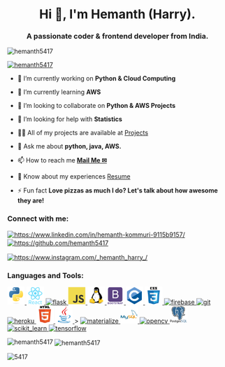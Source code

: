 <h1 align="center">Hi 👋, I'm Hemanth (Harry).</h1>
<h3 align="center">A passionate coder & frontend developer from India.</h3>

<p align="left"> <img src="https://komarev.com/ghpvc/?username=hemanth5417&label=Profile%20views&color=0e75b6&style=flat" alt="hemanth5417" /> </p>

<p align="left"> <a href="https://github.com/ryo-ma/github-profile-trophy"><img src="https://github-profile-trophy.vercel.app/?username=hemanth5417" alt="hemanth5417" /></a> </p>

- 🔭 I’m currently working on **Python & Cloud Computing**

- 🌱 I’m currently learning **AWS**

- 👯 I’m looking to collaborate on **Python & AWS Projects**

- 🤝 I’m looking for help with **Statistics**

- 👨‍💻 All of my projects are available at [Projects](https://github.com/hemanth5417?tab=repositories)

- 💬 Ask me about **python, java, AWS.**

- 📫 How to reach me **[Mail Me ✉](mailto:kommuri1754@gmail.com)**

- 📄 Know about my experiences [Resume](   )

- ⚡ Fun fact **Love pizzas as much I do? Let's talk about how awesome they are!**

<h3 align="left">Connect with me:</h3>
<p align="left">
<a href="https://linkedin.com/in/https://www.linkedin.com/in/hemanth-kommuri-9115b9157/" target="blank"><img align="center" src="https://cdn.jsdelivr.net/npm/simple-icons@3.0.1/icons/linkedin.svg" alt="https://www.linkedin.com/in/hemanth-kommuri-9115b9157/" height="30" width="40" /></a>
<a href="https://github.com/in/https://github.com/hemanth5417" target="blank"><img align="center" src="https://cdn.jsdelivr.net/npm/simple-icons@3.0.1/icons/github.svg" alt="https://github.com/hemanth5417" height="30" width="40" /></a>

<a href="https://instagram.com/https://www.instagram.com/_hemanth_harry_/" target="blank"><img align="center" src="https://cdn.jsdelivr.net/npm/simple-icons@3.0.1/icons/instagram.svg" alt="https://www.instagram.com/_hemanth_harry_/" height="30" width="40" /></a>
</p>

<h3 align="left">Languages and Tools:</h3>
<p align="left"><a href="https://www.python.org" target="_blank"> <img src="https://raw.githubusercontent.com/devicons/devicon/master/icons/python/python-original.svg" alt="python" width="40" height="40"/> </a> <a href="https://reactjs.org/" target="_blank"> <img src="https://raw.githubusercontent.com/devicons/devicon/master/icons/react/react-original-wordmark.svg" alt="react" width="40" height="40"/> <a href="https://flask.palletsprojects.com/" target="_blank"> <img src="https://www.vectorlogo.zone/logos/pocoo_flask/pocoo_flask-icon.svg" alt="flask" width="40" height="40"/> </a><a href="https://developer.mozilla.org/en-US/docs/Web/JavaScript" target="_blank"> <img src="https://raw.githubusercontent.com/devicons/devicon/master/icons/javascript/javascript-original.svg" alt="javascript" width="40" height="40"/> </a> <a href="https://www.linux.org/" target="_blank"> <img src="https://raw.githubusercontent.com/devicons/devicon/master/icons/linux/linux-original.svg" alt="linux" width="40" height="40"/<a href="https://getbootstrap.com" target="_blank"> <img src="https://raw.githubusercontent.com/devicons/devicon/master/icons/bootstrap/bootstrap-plain-wordmark.svg" alt="bootstrap" width="40" height="40"/> </a> <a href="https://www.cprogramming.com/" target="_blank"> <img src="https://raw.githubusercontent.com/devicons/devicon/master/icons/c/c-original.svg" alt="c" width="40" height="40"/> </a> <a href="https://www.w3schools.com/css/" target="_blank"> <img src="https://raw.githubusercontent.com/devicons/devicon/master/icons/css3/css3-original-wordmark.svg" alt="css3" width="40" height="40"/> </a> <a href="https://firebase.google.com/" target="_blank"> <img src="https://www.vectorlogo.zone/logos/firebase/firebase-icon.svg" alt="firebase" width="40" height="40"/> </a> <a href="https://git-scm.com/" target="_blank"> <img src="https://www.vectorlogo.zone/logos/git-scm/git-scm-icon.svg" alt="git" width="40" height="40"/> </a> <a href="https://heroku.com" target="_blank"> <img src="https://www.vectorlogo.zone/logos/heroku/heroku-icon.svg" alt="heroku" width="40" height="40"/> </a> <a href="https://www.w3.org/html/" target="_blank"> <img src="https://raw.githubusercontent.com/devicons/devicon/master/icons/html5/html5-original-wordmark.svg" alt="html5" width="40" height="40"/> </a> <a href="https://www.java.com" target="_blank"> <img src="https://raw.githubusercontent.com/devicons/devicon/master/icons/java/java-original.svg" alt="java" width="40" height="40"/> </a> > </a> <a href="https://materializecss.com/" target="_blank"> <img src="https://raw.githubusercontent.com/prplx/svg-logos/5585531d45d294869c4eaab4d7cf2e9c167710a9/svg/materialize.svg" alt="materialize" width="40" height="40"/> </a> <a href="https://www.mysql.com/" target="_blank"> <img src="https://raw.githubusercontent.com/devicons/devicon/master/icons/mysql/mysql-original-wordmark.svg" alt="mysql" width="40" height="40"/> </a> <a href="https://opencv.org/" target="_blank"> <img src="https://www.vectorlogo.zone/logos/opencv/opencv-icon.svg" alt="opencv" width="40" height="40"/> </a> <a href="https://www.postgresql.org" target="_blank"> <img src="https://raw.githubusercontent.com/devicons/devicon/master/icons/postgresql/postgresql-original-wordmark.svg" alt="postgresql" width="40" height="40"/> </a>  </a> <a href="https://scikit-learn.org/" target="_blank"> <img src="https://upload.wikimedia.org/wikipedia/commons/0/05/Scikit_learn_logo_small.svg" alt="scikit_learn" width="40" height="40"/> </a> <a href="https://www.tensorflow.org" target="_blank"> <img src="https://www.vectorlogo.zone/logos/tensorflow/tensorflow-icon.svg" alt="tensorflow" width="40" height="40"/> </a> </p>

<p><img align="left" src="https://github-readme-stats.vercel.app/api/top-langs?username=hemanth5417&show_icons=true&locale=en&layout=compact" alt="hemanth5417" /></p>

<p>&nbsp;<img align="center" src="https://github-readme-stats.vercel.app/api?username=hemanth5417&show_icons=true&locale=en" alt="hemanth5417" /></p>

<p><img align="center" src="https://github-readme-streak-stats.herokuapp.com/?user=hemanth5417&" alt="5417" /></p>
